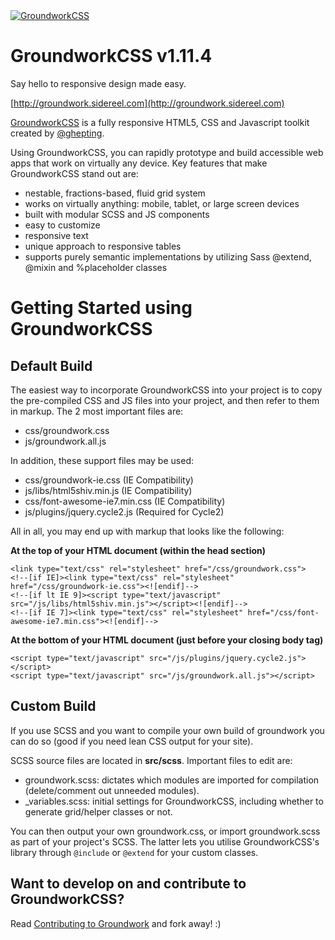 <a href="http://groundwork.sidereel.com" target="_blank">
  <img
  src="http://groundwork.sidereel.com/images/groundwork-logo_128x128.png"
  alt="GroundworkCSS">
</a>

GroundworkCSS v1.11.4
====

Say hello to responsive design made easy.

[http://groundwork.sidereel.com](http://groundwork.sidereel.com)

[GroundworkCSS](http://groundwork.sidereel.com) is a fully responsive HTML5, CSS 
and Javascript toolkit created by [@ghepting](http://twitter.com/ghepting).

Using GroundworkCSS, you can rapidly prototype and build accessible web apps that 
work on virtually any device. Key features that make GroundworkCSS stand out are:

* nestable, fractions-based, fluid grid system
* works on virtually anything: mobile, tablet, or large screen devices
* built with modular SCSS and JS components
* easy to customize
* responsive text
* unique approach to responsive tables
* supports purely semantic implementations by utilizing Sass @extend, @mixin and 
  %placeholder classes
  

Getting Started using GroundworkCSS
====

Default Build
----

The easiest way to incorporate GroundworkCSS into your project is to copy the
pre-compiled CSS and JS files into your project, and then refer to them in
markup. The 2 most important files are:

* css/groundwork.css
* js/groundwork.all.js

In addition, these support files may be used:

* css/groundwork-ie.css (IE Compatibility)
* js/libs/html5shiv.min.js (IE Compatibility)
* css/font-awesome-ie7.min.css (IE Compatibility)
* js/plugins/jquery.cycle2.js (Required for Cycle2)

All in all, you may end up with markup that looks like the following:

**At the top of your HTML document (within the head section)**

    <link type="text/css" rel="stylesheet" href="/css/groundwork.css">
    <!--[if IE]><link type="text/css" rel="stylesheet" href="/css/groundwork-ie.css"><![endif]-->
    <!--[if lt IE 9]><script type="text/javascript" src="/js/libs/html5shiv.min.js"></script><![endif]-->
    <!--[if IE 7]><link type="text/css" rel="stylesheet" href="/css/font-awesome-ie7.min.css"><![endif]-->

**At the bottom of your HTML document (just before your closing body tag)**

    <script type="text/javascript" src="/js/plugins/jquery.cycle2.js"></script>
    <script type="text/javascript" src="/js/groundwork.all.js"></script>


Custom Build
----

If you use SCSS and you want to compile your own build of groundwork you can do
so (good if you need lean CSS output for your site).

SCSS source files are located in **src/scss**. Important files to edit are:

* groundwork.scss: dictates which modules are imported for compilation
(delete/comment out unneeded modules).
* _variables.scss: initial settings for GroundworkCSS, including whether to
generate grid/helper classes or not.

You can then output your own groundwork.css, or import groundwork.scss as part
of your project's SCSS. The latter lets you utilise GroundworkCSS's library
through ```@include``` or ```@extend``` for your custom classes.


Want to develop on and contribute to GroundworkCSS?
----
Read [Contributing to Groundwork](https://github.com/groundworkcss/groundwork/wiki/Contributing-to-Groundwork) and fork away!  :)

